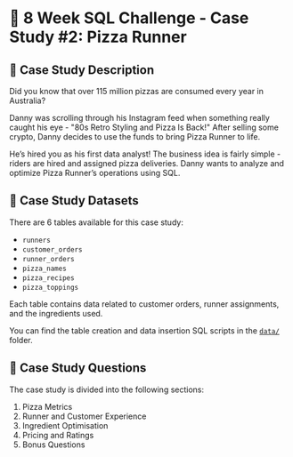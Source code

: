 # 🍕 8 Week SQL Challenge - Case Study #2: Pizza Runner

## 📖 Case Study Description

Did you know that over 115 million pizzas are consumed every year in Australia?

Danny was scrolling through his Instagram feed when something really caught his eye - "80s Retro Styling and Pizza Is Back!" After selling some crypto, Danny decides to use the funds to bring Pizza Runner to life.

He’s hired you as his first data analyst! The business idea is fairly simple - riders are hired and assigned pizza deliveries. Danny wants to analyze and optimize Pizza Runner’s operations using SQL.

## 💾 Case Study Datasets

There are 6 tables available for this case study:

- `runners`
- `customer_orders`
- `runner_orders`
- `pizza_names`
- `pizza_recipes`
- `pizza_toppings`

Each table contains data related to customer orders, runner assignments, and the ingredients used.

You can find the table creation and data insertion SQL scripts in the [`data/`](./data/) folder.

## 🧠 Case Study Questions

The case study is divided into the following sections:

1. Pizza Metrics
2. Runner and Customer Experience
3. Ingredient Optimisation
4. Pricing and Ratings
5. Bonus Questions


